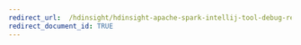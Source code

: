 ```yaml
---
redirect_url:  /hdinsight/hdinsight-apache-spark-intellij-tool-debug-remotely-through-ssh
redirect_document_id: TRUE 
---
```

